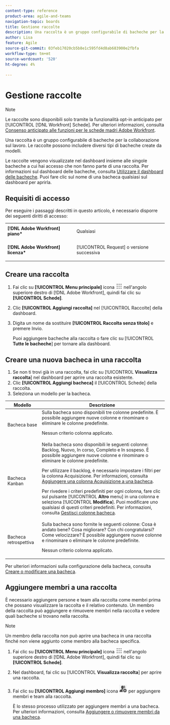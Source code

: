 ```yaml
---
content-type: reference
product-area: agile-and-teams
navigation-topic: boards
title: Gestione raccolte
description: Una raccolta è un gruppo configurabile di bacheche per la collaborazione sul lavoro.
author: Lisa
feature: Agile
source-git-commit: 03feb17020cb5b8e1c595fd4d8ab683900e2fbfa
workflow-type: tm+mt
source-wordcount: '520'
ht-degree: 4%

---
```


# Gestione raccolte

>[!NOTE]
>
>Le raccolte sono disponibili solo tramite la funzionalità opt-in anticipato per [!UICONTROL [!DNL Workfront] Schede]. Per ulteriori informazioni, consulta [Consenso anticipato alle funzioni per le schede madri Adobe Workfront](/help/quicksilver/agile/get-started-with-boards/boards-early-feature-opt-in.md).

Una raccolta è un gruppo configurabile di bacheche per la collaborazione sul lavoro. Le raccolte possono includere diversi tipi di bacheche create da modelli.

Le raccolte vengono visualizzate nel dashboard insieme alle singole bacheche a cui hai accesso che non fanno parte di una raccolta. Per informazioni sul dashboard delle bacheche, consulta [Utilizzare il dashboard delle bacheche](/help/quicksilver/agile/get-started-with-boards/use-boards-page.md). Puoi fare clic sul nome di una bacheca qualsiasi sul dashboard per aprirla.

## Requisiti di accesso

Per eseguire i passaggi descritti in questo articolo, è necessario disporre dei seguenti diritti di accesso:

<table style="table-layout:auto"> 
 <col> 
 </col> 
 <col> 
 </col> 
 <tbody> 
  <tr> 
   <td role="rowheader"><strong>[!DNL Adobe Workfront] piano*</strong></td> 
   <td> <p>Qualsiasi</p> </td> 
  </tr> 
  <tr> 
   <td role="rowheader"><strong>[!DNL Adobe Workfront] licenza*</strong></td> 
   <td> <p>[!UICONTROL Request] o versione successiva</p> </td> 
  </tr> 
 </tbody> 
</table>

## Creare una raccolta

1. Fai clic su **[!UICONTROL Menu principale]** icona ![Menu principale](assets/main-menu-icon.png) nell&#39;angolo superiore destro di [!DNL Adobe Workfront], quindi fai clic su **[!UICONTROL Schede]**.
1. Clic **[!UICONTROL Aggiungi raccolta]** nel [!UICONTROL Raccolte] della dashboard.
1. Digita un nome da sostituire **[!UICONTROL Raccolta senza titolo]** e premere Invio.

   Puoi aggiungere bacheche alla raccolta o fare clic su [!UICONTROL **Tutte le bacheche**] per tornare alla dashboard.

## Creare una nuova bacheca in una raccolta

1. Se non ti trovi già in una raccolta, fai clic su [!UICONTROL **Visualizza raccolta**] nel dashboard per aprire una raccolta esistente.
1. Clic **[!UICONTROL Aggiungi bacheca]** il [!UICONTROL Schede] della raccolta.
1. Seleziona un modello per la bacheca.

| Modello | Descrizione |
|---------|----------|
| Bacheca base | Sulla bacheca sono disponibili tre colonne predefinite. È possibile aggiungere nuove colonne e rinominare o eliminare le colonne predefinite. <p>Nessun criterio colonna applicato. |
| Bacheca Kanban | Nella bacheca sono disponibili le seguenti colonne: Backlog, Nuovo, In corso, Completo e In sospeso. È possibile aggiungere nuove colonne e rinominare o eliminare le colonne predefinite.<p>Per utilizzare il backlog, è necessario impostare i filtri per la colonna Acquisizione. Per informazioni, consulta [Aggiungere una colonna Acquisizione a una bacheca](/help/quicksilver/agile/use-boards-agile-planning-tools/add-intake-column-to-board.md). <p>Per rivedere i criteri predefiniti per ogni colonna, fare clic sul pulsante [!UICONTROL **Altro** menu] in una colonna e seleziona [!UICONTROL **Modifica**]. Puoi modificare uno qualsiasi di questi criteri predefiniti. Per informazioni, consulta [Gestisci colonne bacheca](/help/quicksilver/agile/get-started-with-boards/manage-board-columns.md). |
| Bacheca retrospettiva | Sulla bacheca sono fornite le seguenti colonne: Cosa è andato bene? Cosa migliorare? Con chi congratularsi? Come velocizzare? È possibile aggiungere nuove colonne e rinominare o eliminare le colonne predefinite. <p>Nessun criterio colonna applicato. |

Per ulteriori informazioni sulla configurazione della bacheca, consulta [Creare o modificare una bacheca](/help/quicksilver/agile/get-started-with-boards/create-edit-board.md).

## Aggiungere membri a una raccolta

È necessario aggiungere persone e team alla raccolta come membri prima che possano visualizzare la raccolta e il relativo contenuto. Un membro della raccolta può aggiungere e rimuovere membri nella raccolta e vedere quali bacheche si trovano nella raccolta.

>[!NOTE]
>
>Un membro della raccolta non può aprire una bacheca in una raccolta finché non viene aggiunto come membro alla bacheca specifica.

1. Fai clic su **[!UICONTROL Menu principale]** icona ![Menu principale](assets/main-menu-icon.png) nell&#39;angolo superiore destro di [!DNL Adobe Workfront], quindi fai clic su **[!UICONTROL Schede]**.
1. Nel dashboard, fai clic su [!UICONTROL **Visualizza raccolta**] per aprire una raccolta.
1. Fai clic su **[!UICONTROL Aggiungi membro]** icona ![Aggiungi membri](assets/boards-addmember-spectrum-25x25.png) per aggiungere membri e team alla raccolta.

   È lo stesso processo utilizzato per aggiungere membri a una bacheca. Per ulteriori informazioni, consulta [Aggiungere o rimuovere membri da una bacheca](/help/quicksilver/agile/get-started-with-boards/add-members-to-board.md).
